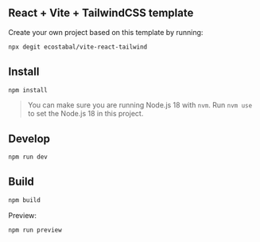 ## React + Vite + TailwindCSS template

Create your own project based on this template by running:

```bash
npx degit ecostabal/vite-react-tailwind
```

## Install

```bash
npm install
```

> You can make sure you are running Node.js 18 with `nvm`. Run `nvm use` to set the Node.js 18 in this project.

## Develop

```bash
npm run dev
```

## Build

```bash
npm build
```

Preview:

```bash
npm run preview
```
